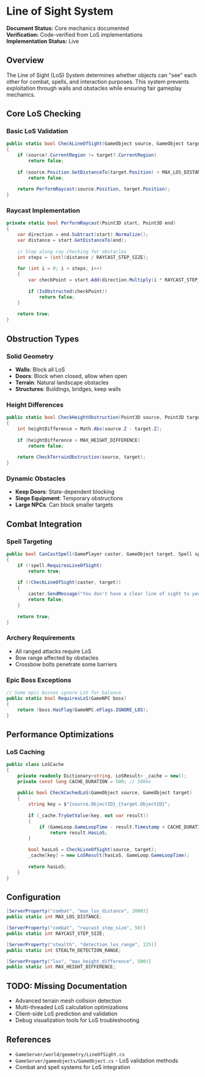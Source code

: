 # Line of Sight System

**Document Status:** Core mechanics documented  
**Verification:** Code-verified from LoS implementations  
**Implementation Status:** Live

## Overview

The Line of Sight (LoS) System determines whether objects can "see" each other for combat, spells, and interaction purposes. This system prevents exploitation through walls and obstacles while ensuring fair gameplay mechanics.

## Core LoS Checking

### Basic LoS Validation
```csharp
public static bool CheckLineOfSight(GameObject source, GameObject target)
{
    if (source?.CurrentRegion != target?.CurrentRegion)
        return false;
        
    if (source.Position.GetDistanceTo(target.Position) > MAX_LOS_DISTANCE)
        return false;
        
    return PerformRaycast(source.Position, target.Position);
}
```

### Raycast Implementation
```csharp
private static bool PerformRaycast(Point3D start, Point3D end)
{
    var direction = end.Subtract(start).Normalize();
    var distance = start.GetDistanceTo(end);
    
    // Step along ray checking for obstacles
    int steps = (int)(distance / RAYCAST_STEP_SIZE);
    
    for (int i = 0; i < steps; i++)
    {
        var checkPoint = start.Add(direction.Multiply(i * RAYCAST_STEP_SIZE));
        
        if (IsObstructed(checkPoint))
            return false;
    }
    
    return true;
}
```

## Obstruction Types

### Solid Geometry
- **Walls**: Block all LoS
- **Doors**: Block when closed, allow when open
- **Terrain**: Natural landscape obstacles
- **Structures**: Buildings, bridges, keep walls

### Height Differences
```csharp
public static bool CheckHeightObstruction(Point3D source, Point3D target)
{
    int heightDifference = Math.Abs(source.Z - target.Z);
    
    if (heightDifference > MAX_HEIGHT_DIFFERENCE)
        return false;
        
    return CheckTerrainObstruction(source, target);
}
```

### Dynamic Obstacles
- **Keep Doors**: State-dependent blocking
- **Siege Equipment**: Temporary obstructions
- **Large NPCs**: Can block smaller targets

## Combat Integration

### Spell Targeting
```csharp
public bool CanCastSpell(GamePlayer caster, GameObject target, Spell spell)
{
    if (!spell.RequiresLineOfSight)
        return true;
        
    if (!CheckLineOfSight(caster, target))
    {
        caster.SendMessage("You don't have a clear line of sight to your target!");
        return false;
    }
    
    return true;
}
```

### Archery Requirements
- All ranged attacks require LoS
- Bow range affected by obstacles
- Crossbow bolts penetrate some barriers

### Epic Boss Exceptions
```csharp
// Some epic bosses ignore LoS for balance
public static bool RequiresLoS(GameNPC boss)
{
    return !boss.HasFlag(GameNPC.eFlags.IGNORE_LOS);
}
```

## Performance Optimizations

### LoS Caching
```csharp
public class LoSCache
{
    private readonly Dictionary<string, LoSResult> _cache = new();
    private const long CACHE_DURATION = 500; // 500ms
    
    public bool CheckCachedLoS(GameObject source, GameObject target)
    {
        string key = $"{source.ObjectID}_{target.ObjectID}";
        
        if (_cache.TryGetValue(key, out var result))
        {
            if (GameLoop.GameLoopTime - result.Timestamp < CACHE_DURATION)
                return result.HasLoS;
        }
        
        bool hasLoS = CheckLineOfSight(source, target);
        _cache[key] = new LoSResult(hasLoS, GameLoop.GameLoopTime);
        
        return hasLoS;
    }
}
```

## Configuration

```csharp
[ServerProperty("combat", "max_los_distance", 2000)]
public static int MAX_LOS_DISTANCE;

[ServerProperty("combat", "raycast_step_size", 50)]
public static int RAYCAST_STEP_SIZE;

[ServerProperty("stealth", "detection_los_range", 125)]
public static int STEALTH_DETECTION_RANGE;

[ServerProperty("los", "max_height_difference", 500)]
public static int MAX_HEIGHT_DIFFERENCE;
```

## TODO: Missing Documentation

- Advanced terrain mesh collision detection
- Multi-threaded LoS calculation optimizations
- Client-side LoS prediction and validation
- Debug visualization tools for LoS troubleshooting

## References

- `GameServer/world/geometry/LineOfSight.cs`
- `GameServer/gameobjects/GameObject.cs` - LoS validation methods
- Combat and spell systems for LoS integration 